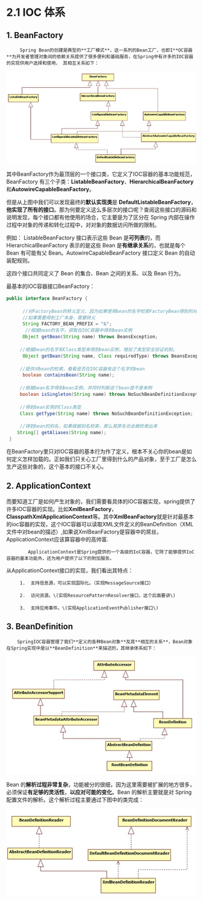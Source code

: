 # 2.1 IOC 体系

## 1. BeanFactory

         Spring Bean的创建是典型的**工厂模式**，这一系列的Bean工厂，也即I**OC容器**为开发者管理对象间的依赖关系提供了很多便利和基础服务，在Spring中有许多的IOC容器的实现供用户选择和使用， 其相互关系如下：

![](../../.gitbook/assets/image%20%2821%29.png)

其中BeanFactory作为最顶层的一个接口类，它定义了IOC容器的基本功能规范，BeanFactory 有三个子类：**ListableBeanFactory**、**HierarchicalBeanFactory** 和**AutowireCapableBeanFactory**。

但是从上图中我们可以发现最终的**默认实现类**是 **DefaultListableBeanFactory**，**他实现了所有的接口**。那为何要定义这么多层次的接口呢？查阅这些接口的源码和说明发现，每个接口都有他使用的场合，它主要是为了区分在 Spring 内部在操作过程中对象的传递和转化过程中，对对象的数据访问所做的限制。

例如： ListableBeanFactory 接口表示这些 Bean 是**可列表**的，而 HierarchicalBeanFactory 表示的是这些 Bean 是**有继承关系**的，也就是每个Bean 有可能有父 Bean。AutowireCapableBeanFactory 接口定义 Bean 的自动装配规则。

这四个接口共同定义了 Bean 的集合、Bean 之间的关系、以及 Bean 行为。

最基本的IOC容器接口BeanFactory：

```java
public interface BeanFactory {    
      
      //对FactoryBean的转义定义，因为如果使用bean的名字检索FactoryBean得到的对象是工厂生成的对象，    
      //如果需要得到工厂本身，需要转义           
      String FACTORY_BEAN_PREFIX = "&"; 
       //根据bean的名字，获取在IOC容器中得到bean实例    
      Object getBean(String name) throws BeansException;    
    
     //根据bean的名字和Class类型来得到bean实例，增加了类型安全验证机制。    
      Object getBean(String name, Class requiredType) throws BeansException;    
     
     //提供对bean的检索，看看是否在IOC容器有这个名字的bean    
      boolean containsBean(String name);    
     
     //根据bean名字得到bean实例，并同时判断这个bean是不是单例    
     boolean isSingleton(String name) throws NoSuchBeanDefinitionException;    
     
     //得到bean实例的Class类型    
     Class getType(String name) throws NoSuchBeanDefinitionException;    
     
     //得到bean的别名，如果根据别名检索，那么其原名也会被检索出来    
    String[] getAliases(String name);    
 }
```

 在BeanFactory里只对IOC容器的基本行为作了定义，根本不关心你的bean是如何定义怎样加载的。正如我们只关心工厂里得到什么的产品对象，至于工厂是怎么生产这些对象的，这个基本的接口不关心。

## 2.  ApplicationContext

而要知道工厂是如何产生对象的，我们需要看具体的IOC容器实现，spring提供了许多IOC容器的实现。比如**XmlBeanFactory**，**ClasspathXmlApplicationContext**等。其中**XmlBeanFactory**就是针对最基本的ioc容器的实现，这个IOC容器可以读取XML文件定义的BeanDefinition（XML文件中对bean的描述）,如果说XmlBeanFactory是容器中的屌丝，ApplicationContext应该算容器中的高帅富.

            ApplicationContext是Spring提供的一个高级的IoC容器，它除了能够提供IoC容器的基本功能外，还为用户提供了以下的附加服务。

从ApplicationContext接口的实现，我们看出其特点：

         1.  支持信息源，可以实现国际化。（实现MessageSource接口）

         2.  访问资源。\(实现ResourcePatternResolver接口，这个后面要讲\)

         3.  支持应用事件。\(实现ApplicationEventPublisher接口\)

## 3.  BeanDefinition

        SpringIOC容器管理了我们**定义的各种Bean对象**及其**相互的关系**，Bean对象在Spring实现中是以**BeanDefinition**来描述的，其继承体系如下：

![](../../.gitbook/assets/image%20%2891%29.png)

 Bean 的**解析过程非常复杂**，功能被分的很细，因为这里需要被扩展的地方很多，必须保证**有足够的灵活性**，**以应对可能的变化**。Bean 的解析主要就是对 Spring 配置文件的解析。这个解析过程主要通过下图中的类完成：

![](../../.gitbook/assets/image%20%2887%29.png)



